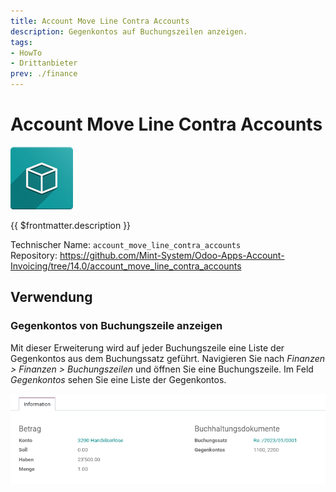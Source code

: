 ```yaml
---
title: Account Move Line Contra Accounts
description: Gegenkontos auf Buchungszeilen anzeigen.
tags:
- HowTo
- Drittanbieter
prev: ./finance
---
```

# Account Move Line Contra Accounts
![icon_oms_box](assets/icon_oms_box.png)

{{ $frontmatter.description }}

Technischer Name: `account_move_line_contra_accounts`\
Repository: <https://github.com/Mint-System/Odoo-Apps-Account-Invoicing/tree/14.0/account_move_line_contra_accounts>

## Verwendung

### Gegenkontos von Buchungszeile anzeigen

Mit dieser Erweiterung wird auf jeder Buchungszeile eine Liste der Gegenkontos aus dem Buchungssatz geführt. Navigieren Sie nach *Finanzen > Finanzen > Buchungszeilen* und öffnen Sie eine Buchungszeile. Im Feld *Gegenkontos* sehen Sie eine Liste der Gegenkontos.

![](assets/Account%20Move%20Line%20Contra%20Accounts.png)